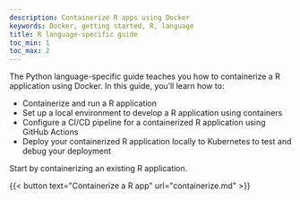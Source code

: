 ```yaml
---
description: Containerize R apps using Docker
keywords: Docker, getting started, R, language
title: R language-specific guide
toc_min: 1
toc_max: 2
---
```

The Python language-specific guide teaches you how to containerize a R application using Docker. In this guide, you’ll learn how to:

* Containerize and run a R application
* Set up a local environment to develop a R application using containers
* Configure a CI/CD pipeline for a containerized R application using GitHub Actions
* Deploy your containerized R application locally to Kubernetes to test and debug your deployment

Start by containerizing an existing R application.

{{< button text="Containerize a R app" url="containerize.md" >}}
